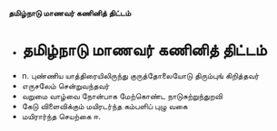 **தமிழ்நாடு மாணவர் கணினித் திட்டம்**
- # தமிழ்நாடு மாணவர் கணினித் திட்டம்
- n. புண்ணிய யாத்திரையிலிருந்து குருத்தோலையோடு திரும்புங் கிறித்தவர்
- எருசலேம் சென்றுவந்தவர்
- வறுமை வாழ்வை நோன்பாக மேற்கொண்ட நாடுசுற்றுந்துறவி
- கேடு விளைவிக்கும் மயிரடர்ந்த கம்பளிப் புழு வகை
- மயிரார்ந்த செயற்கை ஈ.

